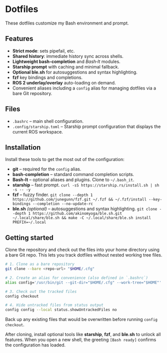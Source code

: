 # Dotfiles

These dotfiles customize my Bash environment and prompt.

## Features
- **Strict mode**: sets pipefail, etc.
- **Shared history**: immediate history sync across shells.
- **Lightweight bash-completion** and *Bash‑It* modules.
- **Starship prompt** with caching and minimal fallback.
- **Optional ble.sh** for autosuggestions and syntax highlighting.
- **fzf** key bindings and completions.
- **ROS 2 underlay/overlay** auto-loading on demand.
- Convenient aliases including a `config` alias for managing dotfiles via a bare Git repository.

## Files
- `.bashrc` – main shell configuration.
- `.config/starship.toml` – Starship prompt configuration that displays the current ROS workspace.

## Installation
Install these tools to get the most out of the configuration:

- **git** – required for the `config` alias.
- **bash-completion** – standard command completion scripts.
- **Bash‑It** – optional aliases and plugins. Clone to `~/.bash_it`.
- **starship** – fast prompt. `curl -sS https://starship.rs/install.sh | sh -s -- -y`
- **fzf** – fuzzy finder. `git clone --depth 1 https://github.com/junegunn/fzf.git ~/.fzf && ~/.fzf/install --key-bindings --completion --no-update-rc`
- **ble.sh** *(optional)* – autosuggestions and syntax highlighting. `git clone --depth 1 https://github.com/akinomyoga/ble.sh.git ~/.local/share/ble.sh && make -C ~/.local/share/ble.sh install PREFIX=~/.local`

## Getting started
Clone the repository and check out the files into your home directory using a bare Git repo. This lets you track dotfiles without nested working tree files.

```bash
# 1. Clone as a bare repository
git clone --bare <repo-url> "$HOME/.cfg"

# 2. Create an alias for convenience (also defined in `.bashrc`)
alias config='/usr/bin/git --git-dir="$HOME/.cfg" --work-tree="$HOME"'

# 3. Check out the tracked files
config checkout

# 4. Hide untracked files from status output
config config --local status.showUntrackedFiles no
```

Back up any existing files that would be overwritten before running `config checkout`.

After cloning, install optional tools like **starship**, **fzf**, and **ble.sh** to unlock all features. When you open a new shell, the greeting `[Bash ready]` confirms the configuration has loaded.

